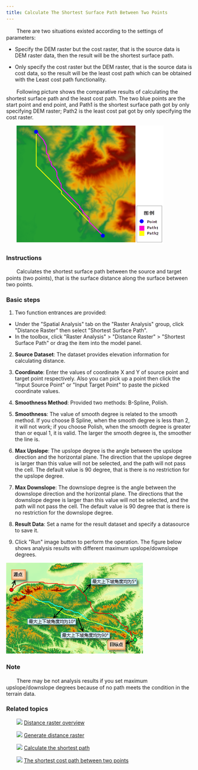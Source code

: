 ```yaml
---
title: Calculate The Shortest Surface Path Between Two Points
---
```


　　There are two situations existed according to the settings of parameters:

 - Specify the DEM raster but the cost raster, that is the source data is DEM raster data, then the result will be the shortest surface path. 

 - Only specify the cost raster but the DEM raster, that is the source data is cost data, so the result will be the least cost path which can be obtained with the Least cost path functionality. 

　　Following picture shows the comparative results of calculating the shortest surface path and the least cost path. The two blue points are the start point and end point, and Path1 is the shortest surface path got by only specifying DEM raster; Path2 is the least cost pat got by only specifying the cost raster.

　　![](img/PointPath.png)

### Instructions

　　Calculates the shortest surface path between the source and target points (two points), that is the surface distance along the surface between two points.


### Basic steps

1. Two function entrances are provided:
 - Under the "Spatial Analysis" tab on the "Raster Analysis" group, click "Distance Raster" then select "Shortest Surface Path".
  - In the toolbox, click "Raster Analysis" > "Distance Raster" > "Shortest Surface Path" or drag the item into the model panel.

2. **Source Dataset**: The dataset provides elevation information for calculating distance.

3. **Coordinate**: Enter the values of coordinate X and Y of source point and target point respectively. Also you can pick up a point then click the "Input Source Point" or "Input Target Point" to paste the picked coordinate values.
3. **Smoothness Method**: Provided two methods: B-Spline, Polish. 
4. **Smoothness**: The value of smooth degree is related to the smooth method. If you choose B Spline, when the smooth degree is less than 2, it will not work; if you choose Polish, when the smooth degree is greater than or equal 1, it is valid. The larger the smooth degree is, the smoother the line is.
5. **Max Upslope**: The upslope degree is the angle between the upslope direction and the horizontal plane. The direction that the upslope degree is larger than this value will not be selected, and the path will not pass the cell. The default value is 90 degree, that is there is no restriction for the upslope degree. 

6. **Max Downslope**: The downslope degree is the angle between the downslope direction and the horizontal plane. The directions that the downslope degree is larger than this value will not be selected, and the path will not pass the cell. The default value is 90 degree that is there is no restriction for the downslope degree. 
7. **Result Data**: Set a name for the result dataset and specify a datasource to save it.
8. Click "Run" image button to perform the operation. The figure below shows analysis results with different maximum upslope/downslope degrees.

![](img/TwoPointsDis.png)

### Note

　　There may be not analysis results if you set maximum upslope/downslope degrees because of no path meets the condition in the terrain data.


### Related topics  

 
　　![](../img/smalltitle.png) [Distance raster overview](AboutRasterDistance.html)  

　　![](../img/smalltitle.png) [Generate distance raster](CreateRasterDistance.html)
 
　　![](../img/smalltitle.png) [Calculate the shortest path](ShortPath.html) 
   
　　![](../img/smalltitle.png) [The shortest cost path between two points](TwoPointCostDis.html)    
 

